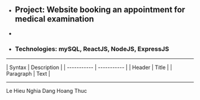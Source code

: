 - ## Project: Website booking an appointment for medical examination
-
- ### Technologies: mySQL, ReactJS, NodeJS, ExpressJS

<hr>
| Syntax | Description |
| ----------- | ----------- |
| Header | Title |
| Paragraph | Text |

<hr>
Le Hieu Nghia
Dang Hoang Thuc
